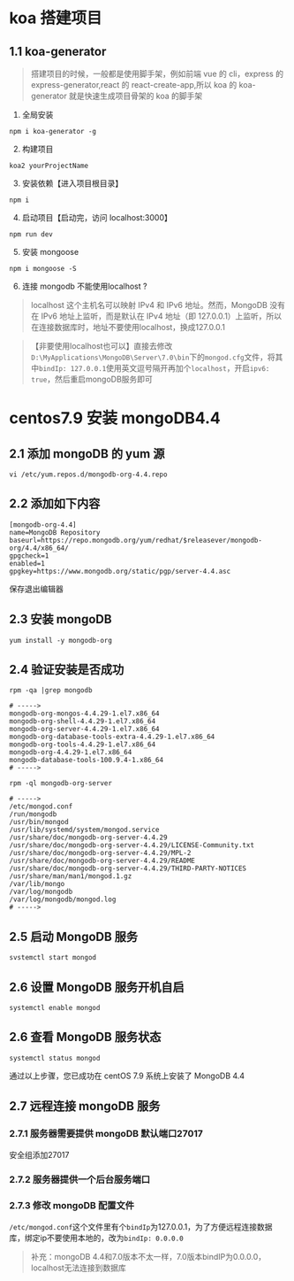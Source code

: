 # koa 搭建项目

## 1.1 koa-generator

> 搭建项目的时候，一般都是使用脚手架，例如前端 vue 的 cli，express 的 express-generator,react 的 react-create-app,所以 koa 的 koa-generator 就是快速生成项目骨架的 koa 的脚手架

1. 全局安装

```shell
npm i koa-generator -g
```

2. 构建项目

```shell
koa2 yourProjectName
```

3. 安装依赖【进入项目根目录】

```shell
npm i
```

4. 启动项目【启动完，访问 localhost:3000】

```shell
npm run dev
```

5. 安装 mongoose

```shell
npm i mongoose -S
```

6. 连接 mongodb 不能使用localhost ?

> localhost 这个主机名可以映射 IPv4 和 IPv6 地址。然而，MongoDB 没有在 IPv6 地址上监听，而是默认在 IPv4 地址（即 127.0.0.1）上监听，所以在连接数据库时，地址不要使用localhost，换成127.0.0.1

> 【非要使用localhost也可以】直接去修改`D:\MyApplications\MongoDB\Server\7.0\bin`下的`mongod.cfg`文件，将其中`bindIp: 127.0.0.1`使用英文逗号隔开再加个`localhost`，开启`ipv6: true`，然后重启mongoDB服务即可

# centos7.9 安装 mongoDB4.4

## 2.1 添加 mongoDB 的 yum 源

```shell
vi /etc/yum.repos.d/mongodb-org-4.4.repo
```

## 2.2 添加如下内容

```shell
[mongodb-org-4.4]
name=MongoDB Repository
baseurl=https://repo.mongodb.org/yum/redhat/$releasever/mongodb-org/4.4/x86_64/
gpgcheck=1
enabled=1
gpgkey=https://www.mongodb.org/static/pgp/server-4.4.asc
```

保存退出编辑器

## 2.3 安装 mongoDB

```shell
yum install -y mongodb-org
```

## 2.4 验证安装是否成功

```shell
rpm -qa |grep mongodb

# ----->
mongodb-org-mongos-4.4.29-1.el7.x86_64
mongodb-org-shell-4.4.29-1.el7.x86_64
mongodb-org-server-4.4.29-1.el7.x86_64
mongodb-org-database-tools-extra-4.4.29-1.el7.x86_64
mongodb-org-tools-4.4.29-1.el7.x86_64
mongodb-org-4.4.29-1.el7.x86_64
mongodb-database-tools-100.9.4-1.x86_64
# ----->

rpm -ql mongodb-org-server

# ----->
/etc/mongod.conf
/run/mongodb
/usr/bin/mongod
/usr/lib/systemd/system/mongod.service
/usr/share/doc/mongodb-org-server-4.4.29
/usr/share/doc/mongodb-org-server-4.4.29/LICENSE-Community.txt
/usr/share/doc/mongodb-org-server-4.4.29/MPL-2
/usr/share/doc/mongodb-org-server-4.4.29/README
/usr/share/doc/mongodb-org-server-4.4.29/THIRD-PARTY-NOTICES
/usr/share/man/man1/mongod.1.gz
/var/lib/mongo
/var/log/mongodb
/var/log/mongodb/mongod.log
# ----->
```

## 2.5 启动 MongoDB 服务

```shell
svstemctl start mongod
```

## 2.6 设置 MongoDB 服务开机自启

```shell
systemctl enable mongod
```

## 2.6 查看 MongoDB 服务状态

```shell
systemctl status mongod
```

通过以上步骤，您已成功在 centOS 7.9 系统上安装了 MongoDB 4.4

## 2.7 远程连接 mongoDB 服务

### 2.7.1 服务器需要提供 mongoDB 默认端口27017

安全组添加27017

### 2.7.2 服务器提供一个后台服务端口

### 2.7.3 修改 mongoDB 配置文件

`/etc/mongod.conf`这个文件里有个`bindIp`为127.0.0.1，为了方便远程连接数据库，绑定ip不要使用本地的，改为`bindIp: 0.0.0.0`

> 补充：mongoDB 4.4和7.0版本不太一样，7.0版本bindIP为0.0.0.0，localhost无法连接到数据库



